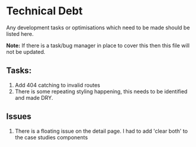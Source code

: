 # Technical Debt
Any development tasks or optimisations which need to be made should be listed here.

**Note:** If there is a task/bug manager in place to cover this then this file will not be updated.

## Tasks:
1. Add 404 catching to invalid routes
2. There is some repeating styling happening, this needs to be identified and made DRY.

## Issues
1. There is a floating issue on the detail page. I had to add 'clear both' to the case studies components
